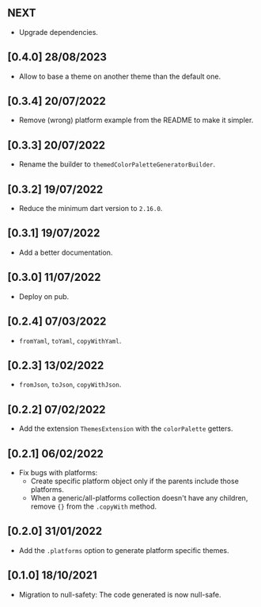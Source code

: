## NEXT

- Upgrade dependencies.

## [0.4.0] 28/08/2023

- Allow to base a theme on another theme than the default one.

## [0.3.4] 20/07/2022

- Remove (wrong) platform example from the README to make it simpler.

## [0.3.3] 20/07/2022

- Rename the builder to `themedColorPaletteGeneratorBuilder`.

## [0.3.2] 19/07/2022

- Reduce the minimum dart version to `2.16.0`.

## [0.3.1] 19/07/2022

- Add a better documentation.

## [0.3.0] 11/07/2022

- Deploy on pub.

## [0.2.4] 07/03/2022

- `fromYaml`, `toYaml`, `copyWithYaml`.

## [0.2.3] 13/02/2022

- `fromJson`, `toJson`, `copyWithJson`.

## [0.2.2] 07/02/2022

- Add the extension `ThemesExtension` with the `colorPalette` getters.

## [0.2.1] 06/02/2022

- Fix bugs with platforms:
  - Create specific platform object only if the parents include those platforms.
  - When a generic/all-platforms collection doesn't have any children, remove `{}` from the `.copyWith` method.

## [0.2.0] 31/01/2022

- Add the `.platforms` option to generate platform specific themes.

## [0.1.0] 18/10/2021

- Migration to null-safety: The code generated is now null-safe.
